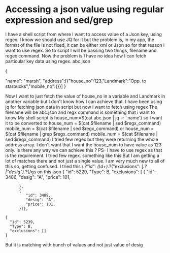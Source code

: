 
# Accessing a json value using regular expression and sed/grep

I have a shell  script from where I want to access value of a Json key, using regex. I know we should use JQ for it but the problem is, in my app, the format of the file is not fixed, it can be either xml or Json so for that reason i want to use regex. So to script I will be passing two things, filename and regex command.
Now the problem is I have no idea how I can fetch particular key data using regex.
abc.json

{

"name": "marsh",
"address":[{"house_no":123,"Landmark":"Opp. to starbucks","mobile_no":{}}]
}

Now I want to just fetch the value of house_no in a variable and Landmark in another variable but I don't know how I can achieve that. I have been using jq for fetching json data in script but now i want to fetch using regex
The filename will be abc.json and regx command is something that i want to know
My shell script is
house_num=$(cat abc.json  | jq -r '.name')
so I want it to be converted to
house_num = $(cat $filename | sed $regx_command)
mobile_num = $(cat $filename | sed $regx_command)
or
house_num = $(cat $filename | grep $regx_command) mobile_num = $(cat $filename | sed $regx_command)
I tried few regex but they were returning the whole address array. I don't want that I want the house_num to have value as 123 only.
Is there any way we can achieve this ?
PS- I have to use regex as that is the requirement.
I tried few regex. something like this But I am getting a lot of matches there and not just a single value. I am very much new to all of this so, getting confused.
I tried this
/.*?"id": (\d+).*?("exclusions": \[.*?|"desig").*?{/gs
on this json
    {
      "id": 5229,
      "Type": B,
      "exclusions": [
          {
            "id": 3486,
            "desig": "A",
            "price": 101,

          },
          {
             "id": 3489,
             "desig": "A",
             "price": 101,
          }]},

    {
      "id": 5239,
      "Type": B,
      "exclusions": []
    }

But it is matching with bunch of values and not just value of desig

        
